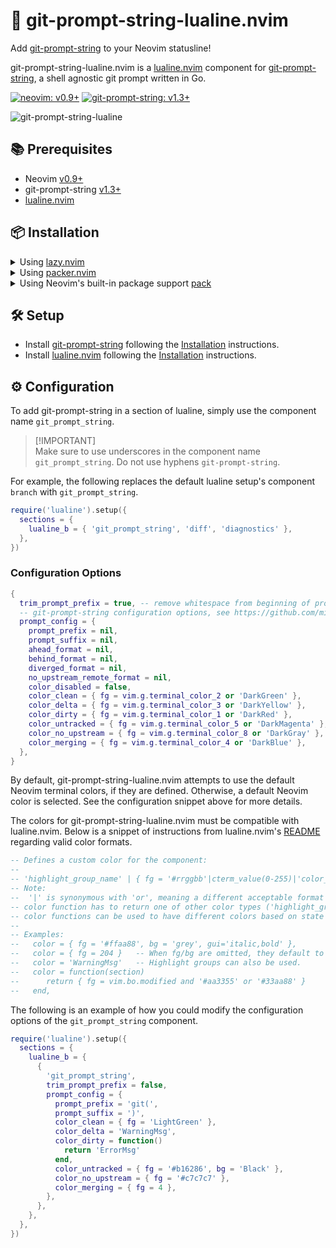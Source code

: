 # 📍 git-prompt-string-lualine.nvim

Add [git-prompt-string](https://github.com/mikesmithgh/git-prompt-string) to your Neovim statusline! 

git-prompt-string-lualine.nvim is a [lualine.nvim](https://github.com/nvim-lualine/lualine.nvim) component for [git-prompt-string](https://github.com/mikesmithgh/git-prompt-string), a shell agnostic git prompt written in Go.

[![neovim: v0.9+](https://img.shields.io/static/v1?style=flat-square&label=neovim&message=v0.9%2b&logo=neovim&labelColor=282828&logoColor=8faa80&color=414b32)](https://neovim.io/)
[![git-prompt-string: v1.3+](https://img.shields.io/static/v1?style=flat-square&label=git-prompt-string&message=v1.3%2b&logo=git&labelColor=282828&logoColor=ff6961&color=ff6961)](https://github.com/mikesmithgh/git-prompt-string)

![git-prompt-string-lualine](https://github.com/mikesmithgh/git-prompt-string-lualine.nvim/assets/10135646/d17ee2bf-e796-4246-9488-18a938a7d807)

## 📚 Prerequisites

- Neovim [v0.9+](https://github.com/neovim/neovim/releases)
- git-prompt-string [v1.3+](https://github.com/mikesmithgh/git-prompt-string)
- [lualine.nvim](https://github.com/nvim-lualine/lualine.nvim)

## 📦 Installation

<details>

<summary>Using <a href="https://github.com/folke/lazy.nvim">lazy.nvim</a></summary>

```lua
  {
    'mikesmithgh/git-prompt-string-lualine.nvim',
    enabled = true,
    lazy = true,
  }
```

</details>
<details>

<summary>Using <a href="https://github.com/wbthomason/packer.nvim">packer.nvim</a></summary>

```lua
  use({
    'mikesmithgh/git-prompt-string-lualine.nvim',
    disable = false,
    opt = true,
  })
```

</details>
<details>

<summary>Using Neovim's built-in package support <a href="https://neovim.io/doc/user/usr_05.html#05.4">pack</a></summary>

```bash
mkdir -p "$HOME/.local/share/nvim/site/pack/mikesmithgh/start/"
cd $HOME/.local/share/nvim/site/pack/mikesmithgh/start
git clone git@github.com:mikesmithgh/git-prompt-string-lualine.nvim
mkdir -p "$HOME/.config/nvim"
echo "require('git-prompt-string-lualine')" >> "$HOME/.config/nvim/init.lua"
```

</details>

## 🛠️ Setup

- Install [git-prompt-string](https://github.com/mikesmithgh/git-prompt-string) following the [Installation](https://github.com/mikesmithgh/git-prompt-string?tab=readme-ov-file#-installation) instructions.
- Install [lualine.nvim](https://github.com/nvim-lualine/lualine.nvim) following the [Installation](https://github.com/mikesmithgh/git-prompt-string?tab=readme-ov-file#-installation) instructions.

## ⚙️ Configuration

To add git-prompt-string in a section of lualine, simply use the component name `git_prompt_string`. 

> [!IMPORTANT]\
> Make sure to use underscores in the component name `git_prompt_string`. Do not use hyphens `git-prompt-string`.
> 

For example, the following replaces the default lualine setup's component `branch` with `git_prompt_string`.

```lua
require('lualine').setup({
  sections = {
    lualine_b = { 'git_prompt_string', 'diff', 'diagnostics' },
  },
})
```

### Configuration Options

```lua
{
  trim_prompt_prefix = true, -- remove whitespace from beginning of prompt prefix
  -- git-prompt-string configuration options, see https://github.com/mikesmithgh/git-prompt-string?tab=readme-ov-file#configuration-options
  prompt_config = {
    prompt_prefix = nil,
    prompt_suffix = nil,
    ahead_format = nil,
    behind_format = nil,
    diverged_format = nil,
    no_upstream_remote_format = nil,
    color_disabled = false,
    color_clean = { fg = vim.g.terminal_color_2 or 'DarkGreen' },
    color_delta = { fg = vim.g.terminal_color_3 or 'DarkYellow' },
    color_dirty = { fg = vim.g.terminal_color_1 or 'DarkRed' },
    color_untracked = { fg = vim.g.terminal_color_5 or 'DarkMagenta' },
    color_no_upstream = { fg = vim.g.terminal_color_8 or 'DarkGray' },
    color_merging = { fg = vim.g.terminal_color_4 or 'DarkBlue' },
  },
}
```

By default, git-prompt-string-lualine.nvim attempts to use the default Neovim terminal colors, if they are defined. 
Otherwise, a default Neovim color is selected. See the configuration snippet above for more details.

The colors for git-prompt-string-lualine.nvim must be compatible with lualine.nvim. Below is a snippet of instructions from 
lualine.nvim's [README](https://github.com/nvim-lualine/lualine.nvim?tab=readme-ov-file#installation) regarding valid color formats.

```lua
-- Defines a custom color for the component:
--
-- 'highlight_group_name' | { fg = '#rrggbb'|cterm_value(0-255)|'color_name(red)', bg= '#rrggbb', gui='style' } | function
-- Note:
--  '|' is synonymous with 'or', meaning a different acceptable format for that placeholder.
-- color function has to return one of other color types ('highlight_group_name' | { fg = '#rrggbb'|cterm_value(0-255)|'color_name(red)', bg= '#rrggbb', gui='style' })
-- color functions can be used to have different colors based on state as shown below.
--
-- Examples:
--   color = { fg = '#ffaa88', bg = 'grey', gui='italic,bold' },
--   color = { fg = 204 }   -- When fg/bg are omitted, they default to the your theme's fg/bg.
--   color = 'WarningMsg'   -- Highlight groups can also be used.
--   color = function(section)
--      return { fg = vim.bo.modified and '#aa3355' or '#33aa88' }
--   end,
```

The following is an example of how you could modify the configuration options of the `git_prompt_string` component.

```lua
require('lualine').setup({
  sections = {
    lualine_b = {
      {
        'git_prompt_string',
        trim_prompt_prefix = false,
        prompt_config = {
          prompt_prefix = 'git(',
          prompt_suffix = ')',
          color_clean = { fg = 'LightGreen' },
          color_delta = 'WarningMsg',
          color_dirty = function()
            return 'ErrorMsg'
          end,
          color_untracked = { fg = '#b16286', bg = 'Black' },
          color_no_upstream = { fg = '#c7c7c7' },
          color_merging = { fg = 4 },
        },
      },
    },
  },
})
```

